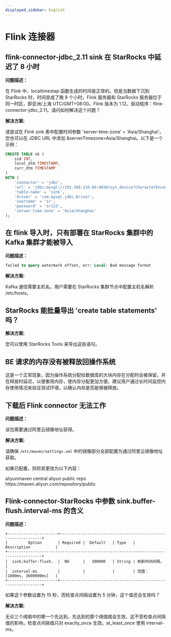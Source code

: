 ```yaml
---
displayed_sidebar: English
---
```


# Flink 连接器

## flink-connector-jdbc_2.11 sink 在 StarRocks 中延迟了 8 小时

**问题描述：**

在 Flink 中，localtimestap 函数生成的时间是正常的。但是当数据下沉到 StarRocks 时，时间变成了晚 8 个小时。Flink 服务器和 StarRocks 服务器位于同一时区，即亚洲/上海 UTC/GMT+08:00。Flink 版本为 1.12。驱动程序：flink-connector-jdbc_2.11。请问如何解决这个问题？

**解决方案:**

请尝试在 Flink sink 表中配置时间参数 'server-time-zone' = 'Asia/Shanghai'。您也可以在 JDBC URL 中添加 &serverTimezone=Asia/Shanghai。以下是一个示例：

```sql
CREATE TABLE sk (
    sid INT,
    local_dtm TIMESTAMP,
    curr_dtm TIMESTAMP
)
WITH (
    'connector' = 'jdbc',
    'url' = 'jdbc:mysql://192.168.110.66:9030/sys_device?characterEncoding=utf-8&serverTimezone=Asia/Shanghai',
    'table-name' = 'sink',
    'driver' = 'com.mysql.jdbc.Driver',
    'username' = 'sr',
    'password' = 'sr123',
    'server-time-zone' = 'Asia/Shanghai'
);
```

## 在 flink 导入时，只有部署在 StarRocks 集群中的 Kafka 集群才能被导入

**问题描述：**

```SQL
failed to query watermark offset, err: Local: Bad message format
```

**解决方案:**

Kafka 通信需要主机名。用户需要在 StarRocks 集群节点中配置主机名解析 /etc/hosts。

## StarRocks 能批量导出 'create table statements' 吗？

**解决方案:**

您可以使用 StarRocks Tools 来导出这些语句。

## BE 请求的内存没有被释放回操作系统

这是一个正常现象，因为操作系统分配给数据库的大块内存在分配时会被保留，并在释放时延迟，以便重用内存，使内存分配更加方便。建议用户通过长时间监控内存使用情况来验证测试环境，以确认内存是否能够被释放。

## 下载后 Flink connector 无法工作

**问题描述：**

该包需要通过阿里云镜像地址获得。

**解决方案:**

请确保 `/etc/maven/settings.xml` 中的镜像部分全部配置为通过阿里云镜像地址获取。

如果已配置，则将其更改为以下内容：

 <mirror>
    <id>aliyunmaven</id>
    <mirrorOf>central</mirrorOf>
    <name>aliyun public repo</name>
    <url>https://maven.aliyun.com/repository/public</url>
</mirror>


## Flink-connector-StarRocks 中参数 sink.buffer-flush.interval-ms 的含义

**问题描述：**

```plain
+----------------------+--------------------------------------------------------------+
|         Option       | Required |  Default   | Type   |       Description           |
+-------------------------------------------------------------------------------------+
|  sink.buffer-flush.  |  NO      |   300000   | String | 刷新时间间隔，              |
|  interval-ms         |          |            |        | 范围：[1000ms, 3600000ms]   |
+----------------------+--------------------------------------------------------------+
```

如果这个参数设置为 15 秒，而检查点间隔设置为 5 分钟，这个值还会生效吗？

**解决方案:**

无论三个阈值中的哪一个先达到，先达到的那个阈值就会生效。这不受检查点间隔值的影响，检查点间隔值只对 exactly_once 生效。at_least_once 使用 interval-ms。